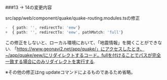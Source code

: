 ###13 → 14の変更内容

src/app/web/component/quake/quake-routing.modules.tsの修正

```ts
-  { path: '', redirectTo: 'eew'}
+  { path: '', redirectTo: 'eew', pathMatch: 'full'}
```

この修正をしないと、ローカル環境において、「地震情報」を開くことができない.
「https://www.geonavi2.net/app/quake/」にアクセスしたとき、~/app/quake/eew/にリダイレクトするコード。fullを付けることでパスが完全一致する場合にのみリダイレクトを実行する.

※その他の修正はng updateコマンドによるものであるため省略。
